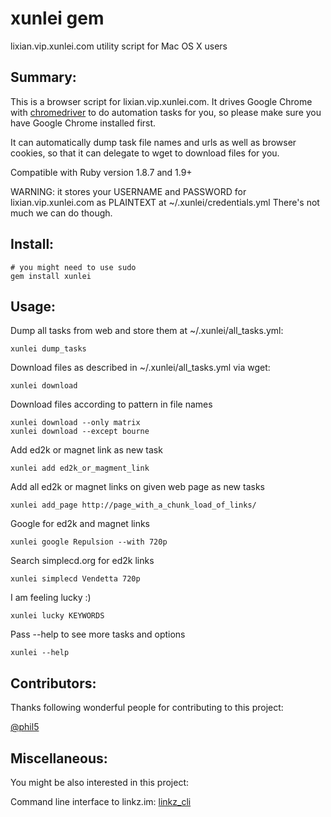 xunlei gem
===========

lixian.vip.xunlei.com utility script for Mac OS X users

Summary:
-----------

This is a browser script for lixian.vip.xunlei.com.
It drives Google Chrome with [chromedriver](http://code.google.com/p/selenium/wiki/ChromeDriver) to do automation tasks for you,
so please make sure you have Google Chrome installed first.

It can automatically dump task file names and urls as well as browser cookies,
so that it can delegate to wget to download files for you.

Compatible with Ruby version 1.8.7 and 1.9+

WARNING:
it stores your USERNAME and PASSWORD for
lixian.vip.xunlei.com as PLAINTEXT at ~/.xunlei/credentials.yml
There's not much we can do though.

Install:
-----------

    # you might need to use sudo
    gem install xunlei

Usage:
-----------

Dump all tasks from web and store them at ~/.xunlei/all_tasks.yml:

    xunlei dump_tasks

Download files as described in ~/.xunlei/all_tasks.yml via wget:

    xunlei download

Download files according to pattern in file names

    xunlei download --only matrix
    xunlei download --except bourne

Add ed2k or magnet link as new task

    xunlei add ed2k_or_magment_link

Add all ed2k or magnet links on given web page as new tasks

    xunlei add_page http://page_with_a_chunk_load_of_links/

Google for ed2k and magnet links

    xunlei google Repulsion --with 720p

Search simplecd.org for ed2k links

    xunlei simplecd Vendetta 720p

I am feeling lucky :)

    xunlei lucky KEYWORDS

Pass --help to see more tasks and options

    xunlei --help

Contributors:
-----------

Thanks following wonderful people for contributing to this project:

[@phil5](https://github.com/phil5)

Miscellaneous:
-----------

You might be also interested in this project:

Command line interface to linkz.im: [linkz_cli](https://github.com/forresty/linkz_cli)
